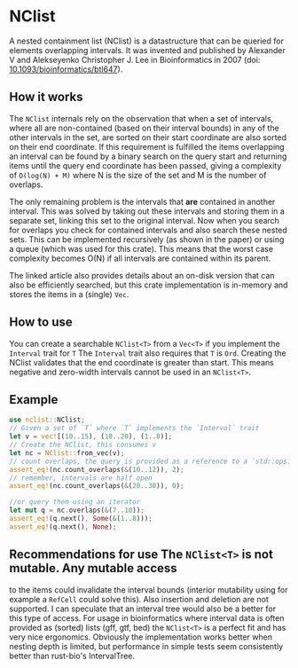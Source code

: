 # NClist
A nested containment list (NClist) is a datastructure that can be queried for elements
overlapping intervals. It was invented and published by Alexander V and Alekseyenko Christopher
J. Lee in Bioinformatics in
2007 (doi: [10.1093/bioinformatics/btl647](https://doi.org/10.1093/bioinformatics/btl647)).

## How it works
The `NClist` internals rely on the observation that when a set of intervals, where all are
non-contained (based on their interval bounds) in any of the other intervals in the set, are
sorted on their start coordinate are also sorted on their end coordinate. If this requirement
is fulfilled the items overlapping an interval can be found by a binary search on the query
start and returning items until the query end coordinate has been passed, giving a complexity
of `O(log(N) + M)` where N is the size of the set and M is the number of overlaps.

The only remaining problem is the intervals that **are** contained in another interval. This was
solved by taking out these intervals and storing them in a separate set, linking this set to the
original interval. Now when you search for overlaps you check for contained intervals and also
search these nested sets. This can be implemented recursively (as shown in the paper) or
using a queue (which was used for this crate). This means that the worst case complexity becomes
O(N) if all intervals are contained within its parent.

The linked article also provides details about an on-disk version that can also be efficiently
searched, but this crate implementation is in-memory and stores the items in a (single) `Vec`.

## How to use
You can create a searchable `NClist<T>` from a `Vec<T>` if you implement the `Interval` trait
for `T` The `Interval` trait also requires that `T` is `Ord`. Creating the NClist validates
that the end coordinate is greater than start. This means negative and zero-width intervals
cannot be used in an `NClist<T>`.

## Example
```rust
use nclist::NClist;
// Given a set of `T` where `T` implements the `Interval` trait
let v = vec![(10..15), (10..20), (1..8)];
// Create the NClist, this consumes v
let nc = NClist::from_vec(v);
// count overlaps, the query is provided as a reference to a `std::ops::Range`
assert_eq!(nc.count_overlaps(&(10..12)), 2);
// remember, intervals are half open
assert_eq!(nc.count_overlaps(&(20..30)), 0);

//or query them using an iterator
let mut q = nc.overlaps(&(7..10));
assert_eq!(q.next(), Some(&(1..8)));
assert_eq!(q.next(), None);

```

## Recommendations for use The `NClist<T>` is not mutable. Any mutable access
to the items could invalidate the interval bounds (interior mutability using
for example a `RefCell` could solve this). Also insertion and deletion are not
supported. I can speculate that an interval tree would also be a better for
this type of access. For usage in bioinformatics where interval data is often
provided as (sorted) lists (gff, gtf, bed) the `NClist<T>` is a perfect fit and
has very nice ergonomics.  Obviously the implementation works better when
nesting depth is limited, but performance in simple tests seem consistently
better than rust-bio's IntervalTree.


